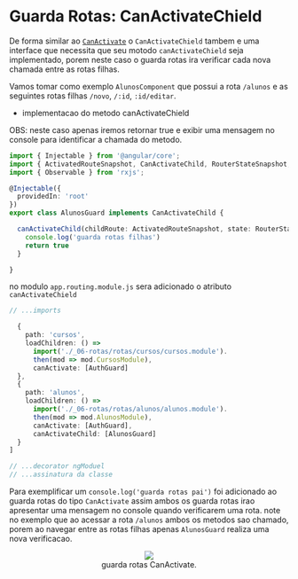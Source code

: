 # Guarda Rotas: CanActivateChield

De forma similar ao [`CanActivate`](16-guarda-rotas-canactivate.md) o `CanActivateChield` tambem e uma interface que necessita que seu motodo `canActivateChield` seja implementado, porem neste caso o guarda rotas ira verificar cada nova chamada entre as rotas filhas.

Vamos tomar como exemplo `AlunosComponent` que possui a rota `/alunos` e as seguintes rotas filhas `/novo`, `/:id`, `:id/editar`.

- implementacao do metodo canActivateChield

OBS: neste caso apenas iremos retornar true e exibir uma mensagem no console para identificar a chamada do metodo.

```typescript
import { Injectable } from '@angular/core';
import { ActivatedRouteSnapshot, CanActivateChild, RouterStateSnapshot, UrlTree } from '@angular/router';
import { Observable } from 'rxjs';

@Injectable({
  providedIn: 'root'
})
export class AlunosGuard implements CanActivateChild {

  canActivateChild(childRoute: ActivatedRouteSnapshot, state: RouterStateSnapshot): boolean | UrlTree | Observable<boolean | UrlTree> | Promise<boolean | UrlTree> {
    console.log('guarda rotas filhas')
    return true
  }

}
```

no modulo `app.routing.module.js` sera adicionado o atributo `canActivateChield`

```typescript
// ...imports

  {
    path: 'cursos',
    loadChildren: () =>
      import('./_06-rotas/rotas/cursos/cursos.module').
      then(mod => mod.CursosModule),
      canActivate: [AuthGuard]
  },
  {
    path: 'alunos',
    loadChildren: () =>
      import('./_06-rotas/rotas/alunos/alunos.module').
      then(mod => mod.AlunosModule),
      canActivate: [AuthGuard],
      canActivateChild: [AlunosGuard]
  }
]

// ...decorator ngModuel
// ...assinatura da classe
```

Para exemplificar um `console.log('guarda rotas pai')` foi adicionado ao guarda rotas do tipo `CanActivate` assim ambos os guarda rotas irao apresentar uma mensagem no console quando verificarem uma rota. 
note no exemplo que ao acessar a rota `/alunos` ambos os metodos sao chamado, porem ao navegar entre as rotas filhas apenas `AlunosGuard` realiza uma nova verificacao.

<p align="center">
    <img src="img/guarda-rotas-canactivatechield.gif"><br>
    guarda rotas CanActivate.
</p>


